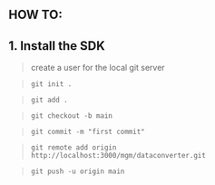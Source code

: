 ## HOW TO: 
## 1. Install the SDK
> create a user for the local git server  

> ```git init .  ```

> ```git add . ```

> ```git checkout -b main``` 


> ```git commit -m "first commit"```

> ```git remote add origin  http://localhost:3000/mgm/dataconverter.git```

> ```git push -u origin main```
